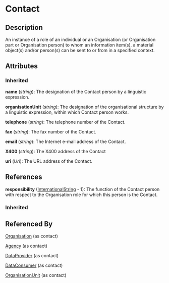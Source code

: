 
# Contact





## Description

An instance of a role of an individual or an Organisation (or Organisation part or Organisation person) to whom an information item(s), a material object(s) and/or person(s) can be sent to or from in a specified context.


## Attributes

### Inherited

**name** (*string*): The designation of the Contact person by a linguistic expression.

**organisationUnit** (*string*): The designation of the organisational structure by a linguistic expression, within which Contact person works.

**telephone** (*string*): The telephone number of the Contact.

**fax** (*string*): The fax number of the Contact.

**email** (*string*): The Internet e-mail address of the Contact.

**X400** (*string*): The X400 address of the Contact

**uri** (*Uri*): The URL address of the Contact.



## References

**responsibility** ([InternationalString](InternationalString.md) - 1): The function of the Contact person with respect to the Organisation role for which this person is the Contact.

### Inherited



## Referenced By

[Organisation](Organisation.md) (as contact)

[Agency](Agency.md) (as contact)

[DataProvider](DataProvider.md) (as contact)

[DataConsumer](DataConsumer.md) (as contact)

[OrganisationUnit](OrganisationUnit.md) (as contact)


